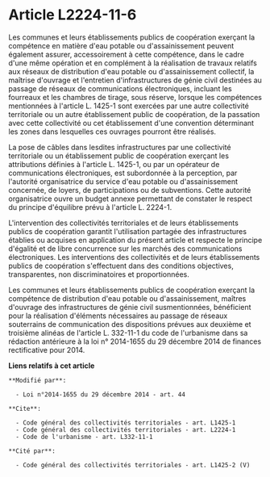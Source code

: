 # Article L2224-11-6

Les communes et leurs établissements publics de coopération exerçant la compétence en matière d'eau potable ou
d'assainissement peuvent également assurer, accessoirement à cette compétence, dans le cadre d'une même opération et en
complément à la réalisation de travaux relatifs aux réseaux de distribution d'eau potable ou d'assainissement collectif, la
maîtrise d'ouvrage et l'entretien d'infrastructures de génie civil destinées au passage de réseaux de communications
électroniques, incluant les fourreaux et les chambres de tirage, sous réserve, lorsque les compétences mentionnées à
l'article L. 1425-1 sont exercées par une autre collectivité territoriale ou un autre établissement public de coopération, de
la passation avec cette collectivité ou cet établissement d'une convention déterminant les zones dans lesquelles ces ouvrages
pourront être réalisés. 

La pose de câbles dans lesdites infrastructures par une collectivité territoriale ou un établissement public de coopération
exerçant les attributions définies à l'article L. 1425-1, ou par un opérateur de communications électroniques, est
subordonnée à la perception, par l'autorité organisatrice du service d'eau potable ou d'assainissement concernée, de loyers,
de participations ou de subventions. Cette autorité organisatrice ouvre un budget annexe permettant de constater le respect
du principe d'équilibre prévu à l'article L. 2224-1.

L'intervention des collectivités territoriales et de leurs établissements publics de coopération garantit l'utilisation
partagée des infrastructures établies ou acquises en application du présent article et respecte le principe d'égalité et de
libre concurrence sur les marchés des communications électroniques. Les interventions des collectivités et de leurs
établissements publics de coopération s'effectuent dans des conditions objectives, transparentes, non discriminatoires et
proportionnées. 

Les communes et leurs établissements publics de coopération exerçant la compétence de distribution d'eau potable ou
d'assainissement, maîtres d'ouvrage des infrastructures de génie civil susmentionnées, bénéficient pour la réalisation
d'éléments nécessaires au passage de réseaux souterrains de communication des dispositions prévues aux deuxième et troisième
alinéas de l'article L. 332-11-1 du code de l'urbanisme  dans sa rédaction antérieure à la loi n° 2014-1655 du 29 décembre
2014 de finances rectificative pour 2014.

**Liens relatifs à cet article**

	**Modifié par**:

	  - Loi n°2014-1655 du 29 décembre 2014 - art. 44

	**Cite**:

	  - Code général des collectivités territoriales - art. L1425-1
	  - Code général des collectivités territoriales - art. L2224-1
	  - Code de l'urbanisme - art. L332-11-1

	**Cité par**:

	  - Code général des collectivités territoriales - art. L1425-2 (V)
